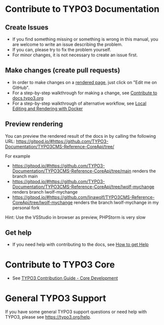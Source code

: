# Contribute to TYPO3 Documentation

## Create Issues

* If you find something missing or something is wrong in this manual, you are welcome to write an issue describing the problem.
* If you can, please try to fix the problem yourself.
* For minor changes, it is not necessary to create an issue first.

## Make changes (create pull requests)

* In order to make changes on a [rendered page](https://docs.typo3.org/typo3cms/CoreApiReference/), just click on "Edit me on GitHub".
* For a step-by-step walkthrough for making a change, see [Contribute to docs.typo3.org](https://docs.typo3.org/typo3cms/HowToDocument/WritingDocsOfficial/Index.html)
* For a step-by-step walkthrough of alternative workflow, see [Local Editing and Rendering with Docker](https://docs.typo3.org/typo3cms/HowToDocument/WritingDocsOfficial/LocalEditing.html)


## Preview rendering

You can preview the rendered result of the docs in by calling the following URL:
https://gitpod.io/#https://github.com/TYPO3-Documentation/TYPO3CMS-Reference-CoreApi/tree/<your branch>

For example

* https://gitpod.io/#https://github.com/TYPO3-Documentation/TYPO3CMS-Reference-CoreApi/tree/main renders the branch main
* https://gitpod.io/#https://github.com/TYPO3-Documentation/TYPO3CMS-Reference-CoreApi/tree/lwolf-mychange renders branch lwolf-mychange
* https://gitpod.io/#https://github.com/linawolf/TYPO3CMS-Reference-CoreApi/tree/lwolf-mychange renders the branch lwolf-mychange in my personal fork

Hint: Use the VSStudio in browser as preview, PHPStorm is very slow

## Get help

* If you need help with contributing to the docs, see [How to get Help](https://docs.typo3.org/typo3cms/HowToDocument/HowToGetHelp.html)

# Contribute to TYPO3 Core

* See [TYPO3 Contribution Guide - Core Development](https://docs.typo3.org/typo3cms/ContributionWorkflowGuide/)

# General TYPO3 Support

If you have some general TYPO3 support questions or need help with TYPO3, please see https://typo3.org/help.
